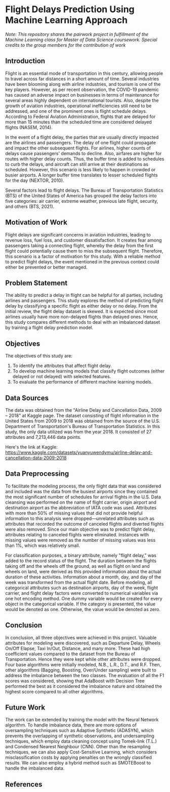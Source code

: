 # Flight Delays Prediction Using Machine Learning Approach
*Note: This repository shares the pairwork project in fulfillment of the Machine Learning class for Master of Data Science coursework.*
*Special credits to the group members for the contribution of work*

## Introduction
Flight is an essential mode of transportation in this century, allowing people to travel across far distances in a short amount of time. Several industries have been blooming along with airline industries, and tourism is one of the key players. However, as per recent observation, the COVID-19 pandemic has caused an adverse impact on businesses in terms of maintenance for several areas highly dependent on international tourists. Also, despite the growth of aviation industries, operational inefficiencies still need to be addressed, and one of the prominent ones is flight schedule delays. According to Federal Aviation Administration, flights that are delayed for more than 15 minutes than the scheduled time are considered delayed flights (NASEM, 2014).

In the event of a flight delay, the parties that are usually directly impacted are the airlines and passengers. The delay of one flight could propagate and impact the other subsequent flights. For airlines, higher counts of delays cause passengers' demands to decline. Also, airfares are higher for routes with higher delay counts. Thus, the buffer time is added to schedules to curb the delays, and aircraft can still arrive at their destinations as scheduled. However, this scenario is less likely to happen in crowded or busier airports. A longer buffer time translates to lesser scheduled flights for the day (NEXTOR, 2010).

Several factors lead to flight delays. The Bureau of Transportation Statistics (BTS) of the United States of America has grouped the delay factors into five categories: air carrier, extreme weather, previous late flight, security, and others (BTS, 2021).

## Motivation of Work
Flight delays are significant concerns in aviation industries, leading to revenue loss, fuel loss, and customer dissatisfaction. It creates fear among passengers taking a connecting flight, whereby the delay from the first flight could potentially cause them to miss the subsequent flight. Therefore, this scenario is a factor of motivation for this study. With a reliable method to predict flight delays, the event mentioned in the previous context could either be prevented or better managed.

## Problem Statement
The ability to predict a delay in flight can be helpful for all parties, including airlines and passengers. This study explores the method of predicting flight delay by classifying a specific flight as either delay or no delay. From the initial review, the flight delay dataset is skewed. It is expected since most airlines usually have more non-delayed flights than delayed ones. Hence, this study compares different methods to deal with an imbalanced dataset by training a flight delay prediction model.

## Objectives
The objectives of this study are:
1.	To identify the attributes that affect flight delay. 
2.	To develop machine learning models that classify flight outcomes (either delayed or not delayed) with selected features.
3.	To evaluate the performance of different machine learning models.

## Data Sources
The data was obtained from the "Airline Delay and Cancellation Data, 2009 – 2018" at Kaggle page. The dataset consisting of flight information in the United States from 2009 to 2018 was obtained from the source of the U.S. Department of Transportation's Bureau of Transportation Statistics. In this study, the only data utilized was from the year 2018. It consisted of 27 attributes and 7,213,446 data points.

Here's the link at Kaggle: https://www.kaggle.com/datasets/yuanyuwendymu/airline-delay-and-cancellation-data-2009-2018

## Data Preprocessing
To facilitate the modeling process, the only flight data that was considered and included was the data from the busiest airports since they contained the most significant number of schedules for arrival flights in the U.S. Data cleansing was performed on the name of flight carrier, origin airport and destination airport as the abbreviation of IATA code was used. Attributes with more than 50% of missing values that did not provide helpful information to this analysis were dropped—unrelated attributes such as attributes that recorded the outcome of canceled flights and diverted flights were also removed. Since our main objective was to predict flight delay, attributes relating to canceled flights were eliminated. Instances with missing values were removed as the number of missing values was less than 1%, which was relatively small. 

For classification purposes, a binary attribute, namely "flight delay," was added to the record status of the flight. The duration between the flights taking off and the wheels off the ground, as well as flight on land and wheels on land, were derived as this provided information about the actual duration of these activities. Information about a month, day, and day of the week was transformed from the actual flight date. Before modeling, all categorical attributes such as destination airports, day of the week, flight carrier, and flight delay factors were converted to numerical variables via one hot encoding method. One dummy variable would be created for every object in the categorical variable. If the category is presented, the value would be denoted as one. Otherwise, the value would be denoted as zero.

## Conclusion
In conclusion, all three objectives were achieved in this project. Valuable attributes for modeling were discovered, such as Departure Delay, Wheels On/Off Elapse, Taxi In/Out, Distance, and many more. These had high coefficient values compared to the dataset from the Bureau of Transportation. Hence they were kept while other attributes were dropped. Four base algorithms were initially modeled, N.B., L.R., D.T., and R.F. Then, other algorithms (Bagging, Boosting, Over/Under sampling) were built to address the imbalance between the two classes. The evaluation of all the F1 scores was considered, showing that AdaBoost with Decision Tree performed the best as it considered the imbalance nature and obtained the highest score compared to all other algorithms.

## Future Work
The work can be extended by training the model with the Neural Network algorithm. To handle imbalance data, there are more options of oversampling techniques such as Adaptive Synthetic (ADASYN), which prevents the overlapping of synthetic observations, and undersampling techniques, which employ data cleaning concept using Tomek-link (T.L.) and Condensed Nearest Neighbour (CNN). Other than the resampling techniques, we can also apply Cost-Sensitive Learning, which considers misclassification costs by applying penalties on the wrongly classified results. We can also employ a hybrid method such as SMOTEBoost to handle the imbalanced data.

## References


